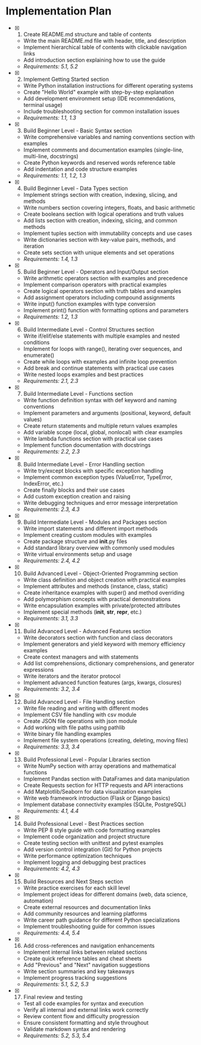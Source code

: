 # Implementation Plan

- [x] 1. Create README.md structure and table of contents

  - Write the main README.md file with header, title, and description
  - Implement hierarchical table of contents with clickable navigation links
  - Add introduction section explaining how to use the guide
  - _Requirements: 5.1, 5.2_

- [x] 2. Implement Getting Started section

  - Write Python installation instructions for different operating systems
  - Create "Hello World" example with step-by-step explanation
  - Add development environment setup (IDE recommendations, terminal usage)
  - Include troubleshooting section for common installation issues
  - _Requirements: 1.1, 1.3_

- [x] 3. Build Beginner Level - Basic Syntax section

  - Write comprehensive variables and naming conventions section with examples
  - Implement comments and documentation examples (single-line, multi-line, docstrings)
  - Create Python keywords and reserved words reference table
  - Add indentation and code structure examples
  - _Requirements: 1.1, 1.2, 1.3_

- [x] 4. Build Beginner Level - Data Types section

  - Implement strings section with creation, indexing, slicing, and methods
  - Write numbers section covering integers, floats, and basic arithmetic
  - Create booleans section with logical operations and truth values
  - Add lists section with creation, indexing, slicing, and common methods
  - Implement tuples section with immutability concepts and use cases
  - Write dictionaries section with key-value pairs, methods, and iteration
  - Create sets section with unique elements and set operations
  - _Requirements: 1.4, 1.3_

- [x] 5. Build Beginner Level - Operators and Input/Output section

  - Write arithmetic operators section with examples and precedence
  - Implement comparison operators with practical examples
  - Create logical operators section with truth tables and examples
  - Add assignment operators including compound assignments
  - Write input() function examples with type conversion
  - Implement print() function with formatting options and parameters
  - _Requirements: 1.2, 1.3_

- [x] 6. Build Intermediate Level - Control Structures section

  - Write if/elif/else statements with multiple examples and nested conditions
  - Implement for loops with range(), iterating over sequences, and enumerate()
  - Create while loops with examples and infinite loop prevention
  - Add break and continue statements with practical use cases
  - Write nested loops examples and best practices
  - _Requirements: 2.1, 2.3_

- [x] 7. Build Intermediate Level - Functions section

  - Write function definition syntax with def keyword and naming conventions
  - Implement parameters and arguments (positional, keyword, default values)
  - Create return statements and multiple return values examples
  - Add variable scope (local, global, nonlocal) with clear examples
  - Write lambda functions section with practical use cases
  - Implement function documentation with docstrings
  - _Requirements: 2.2, 2.3_

- [x] 8. Build Intermediate Level - Error Handling section

  - Write try/except blocks with specific exception handling
  - Implement common exception types (ValueError, TypeError, IndexError, etc.)
  - Create finally blocks and their use cases
  - Add custom exception creation and raising
  - Write debugging techniques and error message interpretation
  - _Requirements: 2.3, 4.3_

- [x] 9. Build Intermediate Level - Modules and Packages section

  - Write import statements and different import methods
  - Implement creating custom modules with examples
  - Create package structure and **init**.py files
  - Add standard library overview with commonly used modules
  - Write virtual environments setup and usage
  - _Requirements: 2.4, 4.2_

- [x] 10. Build Advanced Level - Object-Oriented Programming section

  - Write class definition and object creation with practical examples
  - Implement attributes and methods (instance, class, static)
  - Create inheritance examples with super() and method overriding
  - Add polymorphism concepts with practical demonstrations
  - Write encapsulation examples with private/protected attributes
  - Implement special methods (**init**, **str**, **repr**, etc.)
  - _Requirements: 3.1, 3.3_

- [x] 11. Build Advanced Level - Advanced Features section

  - Write decorators section with function and class decorators
  - Implement generators and yield keyword with memory efficiency examples
  - Create context managers and with statements
  - Add list comprehensions, dictionary comprehensions, and generator expressions
  - Write iterators and the iterator protocol
  - Implement advanced function features (args, kwargs, closures)
  - _Requirements: 3.2, 3.4_

- [x] 12. Build Advanced Level - File Handling section

  - Write file reading and writing with different modes
  - Implement CSV file handling with csv module
  - Create JSON file operations with json module
  - Add working with file paths using pathlib
  - Write binary file handling examples
  - Implement file system operations (creating, deleting, moving files)
  - _Requirements: 3.3, 3.4_

- [x] 13. Build Professional Level - Popular Libraries section

  - Write NumPy section with array operations and mathematical functions
  - Implement Pandas section with DataFrames and data manipulation
  - Create Requests section for HTTP requests and API interactions
  - Add Matplotlib/Seaborn for data visualization examples
  - Write web framework introduction (Flask or Django basics)
  - Implement database connectivity examples (SQLite, PostgreSQL)
  - _Requirements: 4.1, 4.4_

- [x] 14. Build Professional Level - Best Practices section

  - Write PEP 8 style guide with code formatting examples
  - Implement code organization and project structure
  - Create testing section with unittest and pytest examples
  - Add version control integration (Git) for Python projects
  - Write performance optimization techniques
  - Implement logging and debugging best practices
  - _Requirements: 4.2, 4.3_

- [x] 15. Build Resources and Next Steps section

  - Write practice exercises for each skill level
  - Implement project ideas for different domains (web, data science, automation)
  - Create external resources and documentation links
  - Add community resources and learning platforms
  - Write career path guidance for different Python specializations
  - Implement troubleshooting guide for common issues
  - _Requirements: 4.4, 5.4_

- [x] 16. Add cross-references and navigation enhancements

  - Implement internal links between related sections
  - Create quick reference tables and cheat sheets
  - Add "Previous" and "Next" navigation suggestions
  - Write section summaries and key takeaways
  - Implement progress tracking suggestions
  - _Requirements: 5.1, 5.2, 5.3_

- [x] 17. Final review and testing
  - Test all code examples for syntax and execution
  - Verify all internal and external links work correctly
  - Review content flow and difficulty progression
  - Ensure consistent formatting and style throughout
  - Validate markdown syntax and rendering
  - _Requirements: 5.2, 5.3, 5.4_